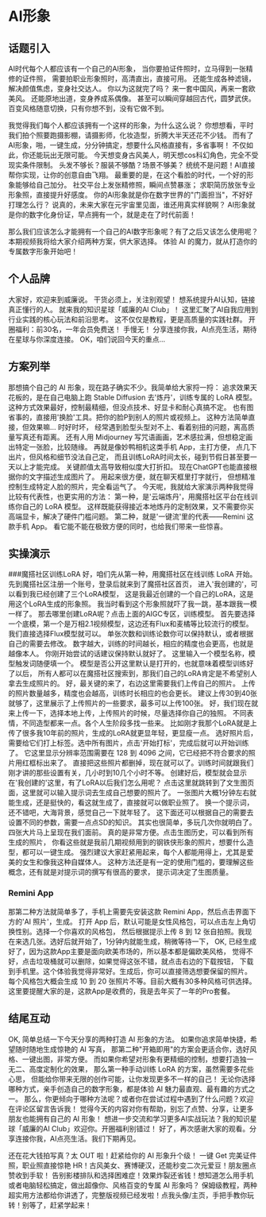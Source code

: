 # AI形象

## 话题引入
AI时代每个人都应该有一个自己的AI形象，
当你要拍证件照时，立马得到一张精修的证件照，
需要拍职业形象照时，高清直出，直接可用。
还能生成各种滤镜，解决颜值焦虑，变身社交达人。
你以为这就完了吗？
来一套中国风，再来一套欧美风。
还能原地出道，变身养成系偶像。
甚至可以瞬间穿越回古代，圆梦武侠。
百变风格随意切换，只有你想不到，没有它做不到。

我觉得我们每个人都应该拥有一个这样的形象，为什么这么说？
你想想看，平时我们拍个照要跑摄影棚，请摄影师，化妆造型，折腾大半天还花不少钱。
而有了AI形象，啪，一键生成，分分钟搞定，想要什么风格直接有，多省事啊！
不仅如此，你还能玩出无限可能。
今天想变身古风美人，明天想cos科幻角色，完全不受现实条件限制。
头发不够长？服装不够酷？场景不够美？
统统不是问题！AI直接帮你实现，让你的创意自由飞翔。
最重要的是，在这个看脸的时代，一个好的形象能够给自己加分。
社交平台上发张精修照，瞬间点赞暴涨；
求职简历放张专业形象照，直接提升好感度。
你的AI形象就是你在数字世界的"门面担当"，不好好打理怎么行？
说真的，未来大家在元宇宙里见面，谁还用真实样貌啊？
AI形象就是你的数字化身份证，早点拥有一个，就是走在了时代前面！

那么我们应该怎么才能拥有一个自己的AI数字形象呢？有了之后又该怎么使用呢？
本期视频我将给大家介绍两种方案，供大家选择。
体验 AI 的魔力，就从打造你的专属数字形象开始吧！

## 个人品牌
大家好，欢迎来到威廉说。
干货必须上，关注别观望！
想系统提升AI认知，链接真正懂行的人。
就来我的知识星球「威廉的AI Club」！
这里汇聚了AI自我应用到行业实践的核心玩法和前沿思考。
这不仅仅是教程，更是高质量的实践社群。
开圈福利：前30名，一年会员免费送！ 手慢无！
分享连接你我，AI点亮生活，期待在星球与你深度连接。
OK，咱们说回今天的重点...

## 方案列举
那想搞个自己的 AI 形象，现在路子确实不少。我简单给大家捋一捋：
追求效果天花板的，是在自己电脑上跑 Stable Diffusion 去'炼丹'，训练专属的 LoRA 模型。 
这种方式效果最好，控制最精细，但没点技术、好显卡和耐心真搞不定。
也有图省事的，直接用'换脸'工具。把你的脸P到别人的照片或视频上。
这种方法简单直接，但效果嘛... 时好时坏，
经常遇到脸型头型对不上、看着别扭的问题，离高质量写真还有距离。
还有人用 Midjourney 写咒语画画，艺术感拉满，但想稳定画出特定一张脸，比较随缘。
再就是像妙鸭相机这类手机 App，主打方便，
点几下出片，但风格和细节没法自己定，
而且训练LoRA时间太长，碰到节假日甚至要一天以上才能完成。
关键颜值太高导致相似度大打折扣。
现在ChatGPT也能直接根据你的文字描述生成图片了。 
用起来很方便，就在聊天框里打字就行，
但想精准控制生成特定人脸的照片，完全看运气了。
今天呢，我就给大家演示两种我觉得比较有代表性，也更实用的方法：
第一种，是'云端炼丹'，用魔搭社区平台在线训练你自己的 LoRA 模型。 
这样既能获得接近本地炼丹的定制效果，又不需要你买高端显卡，解决了硬件门槛问题。
第二种，就是'一键流'里的代表——Remini 这款手机 App。 
看它能不能在极致方便的同时，也给我们带来一些惊喜。

## 实操演示
###魔搭社区训练LoRA
好，咱们先从第一种，用魔搭社区在线训练 LoRA 开始。
先到魔搭社区注册一个账号，登录后就来到了魔搭社区首页，
进入'我创建的'，可以看到我已经创建了三个LoRA模型，
这是我最近创建的一个自己的LoRA，这是用这个LoRA生成的形象照。
我当时看到这个形象照就吓了我一跳，基本跟我一模一样了。
那去哪里创建LoRA呢？点击上面的AIGC专区，训练模型。
首先要选择一个底模，第一个是万相2.1视频模型，这边还有Flux和麦橘等比较流行的模型。
我们直接选择Flux模型就可以。
单张次数和训练论数你可以保持默认，或者根据自己的需要去修改。
数字越大，训练的时间越长，相应的精度也会更高，也就是越像本人。
你刚开始尝试的话建议保持默认就好了。
这里输入一个模型名称，模型触发词随便填一个。
模型是否公开这里默认是打开的，也就意味着模型训练好了以后，
所有人都可以在魔搭社区搜索到，那我们自己的LoRA肯定是不希望别人拿去生成照片的。
好，最关键的来了，右边这里需要我们上传自己的照片。
上传的照片数量越多，精度也会越高，训练时长相应的也会更长。
建议上传30到40张就够了，这里展示了上传照片的一些要求，最多可以上传100张。
好，我们现在就来上传一下，选择本地上传，上传照片的时候，尽量选择你自己的独照。
不同表情，不同造型都来一点。各个人生阶段多找一些来。
比如刚才我那个LoRA就是上传了很多我10年前的照片，生成的LoRA就更显年轻，更显瘦一点。
选好照片后，需要给它们打上标签。选中所有图片，点击'开始打标'，完成后就可以开始训练了。
它这里显示分辨率范围需要在 128 到 4096 之间，它已经把不符合要求的照片用红框标出来了。
直接把这些照片都删掉，现在就可以了。训练时间就跟我们刚才讲的那些设置有关，几小时到10几个小时不等。
创建好后，模型就会显示在'我创建的'这里，有了LoRA以后我们怎么用呢？
点击这里就跳转到了文生图页面，这里就可以输入提示词去生成自己想要的照片了。
一张图片大概1分钟左右就能生成，还是挺快的，看这就生成了，直接就可以做职业照了。
换一个提示词，还不错吧，大海背景，感觉自己一下就年轻了。
这下面还可以根据自己的需要去设置不同的参数，需要一点点SD的知识。
其实也很简单，多玩几次你就明白了。四张大片马上呈现在我们面前。
真的是非常方便。点击生图历史，可以看到所有生成的照片，
你看这些就是我前几期视频用到的钢铁侠形象的照片，想要什么造型，都可以一键生成。
强烈建议大家赶紧用起来，每个人都能用得上，尤其是爱美的女生和像我这种自媒体人。
这种方法还是有一定的使用门槛的，要理解这些概念，还有就是对提示词的撰写有很高的要求，
提示词决定了生图质量。

### Remini App
那第二种方法就简单多了，手机上需要先安装这款 Remini App，然后点击界面下方的'AI 照片'，生成。
打开 App 后，默认可能是女性风格包，可以点击左上角切换性别。选择一个你喜欢的风格包，
然后根据提示上传 8 到 12 张自拍照。我现在来选几张。选好后就开始了，1分钟内就能生成，稍微等待一下，
OK, 已经生成好了，因为这款App主要是面向欧美市场的，所以基本都是偏欧美风格，
觉得不好，点击垃圾桶就可以删除，如果觉得这张不错，就点击右边的下载按钮，
下载到手机里。这个体验我觉得非常好。生成后，你可以直接筛选想要保留的照片。
每个风格包大概会生成 10 到 20 张照片不等。目前大概有30多种风格可供选择。
这里要提醒大家的是，这款App是收费的，我是去年买了一年的Pro套餐。

## 结尾互动
OK, 简单总结一下今天分享的两种打造 AI 形象的方法。
如果你追求简单快捷，希望随时随地生成惊艳的 AI 写真，
那第二种"开箱即用"的方案会更适合你，选好风格、一键出图，非常方便。
而如果你希望对形象有更精细的控制，想要打造独一无二、高度定制化的效果，
那么第一种手动训练 LoRA 的方案，虽然需要多花些心思，
但能给你带来无限的创作可能，让你发现更多不一样的自己！
无论你选择哪种方式，亲手创造自己的数字形象，都是体验 AI 魅力最直观、最有趣的方式之一。
那么，你更倾向于哪种方法呢？或者你在尝试过程中遇到了什么问题？欢迎在评论区留言告诉我！
觉得今天的内容对你有帮助，别忘了点赞、分享，让更多朋友也能拥有自己的 AI 形象！
想进一步交流和学习更多AI实战玩法？我的知识星球「威廉的AI Club」欢迎你。开圈福利别错过！
好了，再次感谢大家的观看。分享连接你我，AI点亮生活。我们下期再见。


还在花大钱拍写真？太 OUT 啦！赶紧给你的 AI 形象升个级！
一键 Get 完美证件照，职业照直接惊艳 HR！古风美女、赛博硬汉，还能秒变二次元爱豆！朋友圈点赞收到手软！
告别影楼排队和选择困难症！效果炸裂还省钱！想知道怎么用手机或者电脑轻松搞定，做出超像你、风格百变的专属 AI 形象吗？
保姆级教程，两种超实用方法都给你讲透了，完整版视频已经发啦！点我头像/主页，手把手教你玩转！别等了，赶紧学起来！